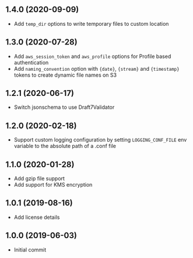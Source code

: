 1.4.0 (2020-09-09)
-------------------

- Add `temp_dir` options to write temporary files to custom location

1.3.0 (2020-07-28)
-------------------

- Add `aws_session_token` and `aws_profile` options for Profile based authentication
- Add `naming_convention` option with `{date}`, `{stream}` and `{timestamp}` tokens to create dynamic file names on S3

1.2.1 (2020-06-17)
-------------------

- Switch jsonschema to use Draft7Validator

1.2.0 (2020-02-18)
-------------------

- Support custom logging configuration by setting `LOGGING_CONF_FILE` env variable to the absolute path of a .conf file

1.1.0 (2020-01-28)
-------------------

- Add gzip file support
- Add support for KMS encryption

1.0.1 (2019-08-16)
-------------------

- Add license details

1.0.0 (2019-06-03)
-------------------

- Initial commit
